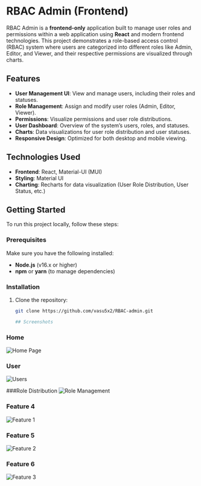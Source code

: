 # RBAC Admin (Frontend)

RBAC Admin is a **frontend-only** application built to manage user roles and permissions within a web application using **React** and modern frontend technologies. This project demonstrates a role-based access control (RBAC) system where users are categorized into different roles like Admin, Editor, and Viewer, and their respective permissions are visualized through charts.

## Features

- **User Management UI**: View and manage users, including their roles and statuses.
- **Role Management**: Assign and modify user roles (Admin, Editor, Viewer).
- **Permissions**: Visualize permissions and user role distributions.
- **User Dashboard**: Overview of the system’s users, roles, and statuses.
- **Charts**: Data visualizations for user role distribution and user statuses.
- **Responsive Design**: Optimized for both desktop and mobile viewing.

## Technologies Used

- **Frontend**: React, Material-UI (MUI)
- **Styling**: Material UI
- **Charting**: Recharts for data visualization (User Role Distribution, User Status, etc.)

## Getting Started

To run this project locally, follow these steps:

### Prerequisites

Make sure you have the following installed:

- **Node.js** (v16.x or higher)
- **npm** or **yarn** (to manage dependencies)

### Installation

1. Clone the repository:

   ```bash
   git clone https://github.com/vasu5x2/RBAC-admin.git

   ## Screenshots
 ### Home 
![Home Page](./src/assets/1.png)
### User 
![Users](./src/assets/2.png)

###Role Distribution
![Role Management](./src/assets/3.png)

### Feature 4
![Feature 1](./src/assets/4.png)

### Feature 5
![Feature 2](./src/assets/5.png)

### Feature 6
![Feature 3](./src/assets/6.png)
